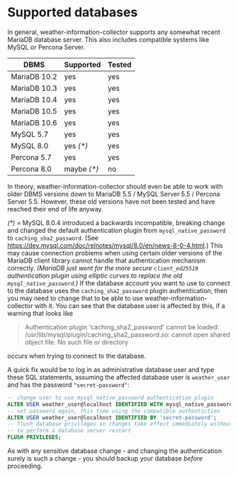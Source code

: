 # Supported databases

In general, weather-information-collector supports any somewhat recent MariaDB
database server. This also includes compatible systems like MySQL or Percona
Server.

| DBMS          | Supported   | Tested |
| ------------- | ----------- | ------ |
| MariaDB 10.2  | yes         | yes    |
| MariaDB 10.3  | yes         | yes    |
| MariaDB 10.4  | yes         | yes    |
| MariaDB 10.5  | yes         | yes    |
| MariaDB 10.6  | yes         | yes    |
| MySQL 5.7     | yes         | yes    |
| MySQL 8.0     | yes _(*)_   | yes    |
| Percona 5.7   | yes         | yes    |
| Percona 8.0   | maybe _(*)_ | no     |

In theory, weather-information-collector should even be able to work with older
DBMS versions down to MariaDB 5.5 / MySQL Server 5.5 / Percona Server 5.5.
However, these old versions have not been tested and have reached their end of
life anyway.

_(*)_ = MySQL 8.0.4 introduced a backwards incompatible, breaking change and
changed the default authentication plugin from `mysql_native_password` to
`caching_sha2_password`. (See <https://dev.mysql.com/doc/relnotes/mysql/8.0/en/news-8-0-4.html>.)
This may cause connection problems when using certain older versions of the
MariaDB client library cannot handle that authentication mechanism correctly.
_(MariaDB just went for the more secure `client_ed25519` authentication plugin
using elliptic curves to replace the old `mysql_native_password`.)_ If the
database account you want to use to connect to the database uses the
`caching_sha2_password` plugin authentication, then you may need to change that
to be able to use weather-information-collector with it. You can see that the
database user is affected by this, if a warning that looks like

> Authentication plugin 'caching_sha2_password'
  cannot be loaded: /usr/lib/mysql/plugin/caching_sha2_password.so: cannot open
  shared object file: No such file or directory

occurs when trying to connect to the database.

A quick fix would be to log in as administrative database user and type these
SQL statements, assuming the affected database user is `weather_user` and has
the password `"secret-password"`:

```sql
-- change user to use mysql_native_password authentication plugin
ALTER USER weather_user@localhost IDENTIFIED WITH mysql_native_password BY '';
-- set password again, this time using the compatible authentiction
ALTER USER weather_user@localhost IDENTIFIED BY 'secret-password';
-- flush database privileges so changes take effect immediately without the need
-- to perform a database server restart
FLUSH PRIVILEGES;
```
As with any sensitive database change - and changing the authentication surely
is such a change - you should backup your database _before_ proceeding.
